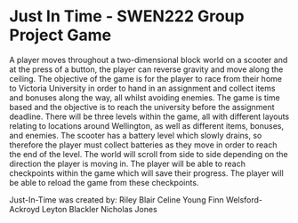 # Just In Time - SWEN222 Group Project Game

A player moves throughout a two-dimensional block world on a scooter and at the press of a button, the player can reverse gravity and move along the ceiling. The objective of the game is for the player to race from their home to Victoria University in order to hand in an assignment and collect items and bonuses along the way, all whilst avoiding enemies. The game is time based and the objective is to reach the university before the assignment deadline. There will be three levels within the game, all with different layouts relating to locations around Wellington, as well as different items, bonuses, and enemies. The scooter has a battery level which slowly drains, so therefore the player must collect batteries as they move in order to reach the end of the level. The world will scroll from side to side depending on the direction the player is moving in. The player will be able to reach checkpoints within the game which will save their progress. The player will be able to reload the game from these checkpoints.

Just-In-Time was created by:
Riley Blair
Celine Young
Finn Welsford-Ackroyd
Leyton Blackler
Nicholas Jones
